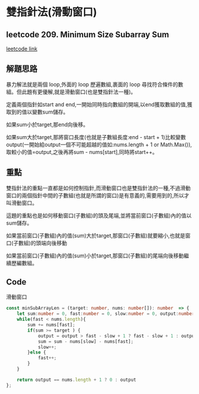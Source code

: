 # 雙指針法(滑動窗口)

## leetcode 209. Minimum Size Subarray Sum

[leetcode link](https://leetcode.com/problems/minimum-size-subarray-sum/)

## 解題思路

暴力解法就是兩個 loop,外面的 loop 歷遍數組,裹面的 loop 尋找符合條件的數組。但此題有更優解,就是滑動窗口(也是雙指針法一種)。

定義兩個指針如start and end,一開始同時指向數組的開端,以end獲取數組的值,獲取到的值以變數sum儲存。

如果sum小於target,那end向後移。

如果sum大於target,那將窗口長度(也就是子數組長度:end - start + 1)比較變數output(一開始給output一個不可能超越的值如:nums.length + 1 or Math.Max()),取較小的值=output,之後再將sum - nums[start],同時將start++。

## 重點

雙指針法的重點一直都是如何控制指針,而滑動窗口也是雙指針法的一種,不過滑動窗口的兩個指針中間的子數組(也就是所謂的窗口)是有意義的,需要用到的,所以才叫滑動窗口。

這題的重點也是如何移動窗口(子數組)的頭及尾端,並將當前窗口(子數組)內的值以sum儲存。

如果當前窗口(子數組)內的值(sum)大於target,那窗口(子數組)就要縮小,也就是窗口(子數組)的頭端向後移動

如果當前窗口(子數組)內的值(sum)小於target,那窗口(子數組)的尾端向後移動繼續歷編數組。

## Code

滑動窗口
```typescript
const minSubArrayLen = (target: number, nums: number[]): number  => {
    let sum:number = 0, fast:number = 0, slow:number = 0, output:number = nums.length + 1;
    while(fast < nums.length){
        sum += nums[fast];
        if(sum >= target ) {            
            output = output > fast - slow + 1 ? fast - slow + 1 : output
            sum = sum - nums[slow] - nums[fast];
            slow++;
        }else {
            fast++;
        }
    }

    return output == nums.length + 1 ? 0 : output
};
```
